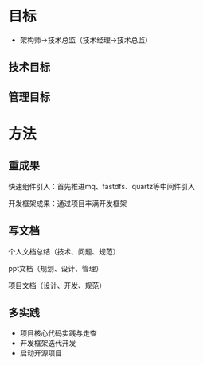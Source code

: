 #  目标

* 架构师->技术总监（技术经理->技术总监）

## 技术目标

## 管理目标

# 方法

## 重成果

快速组件引入：首先推进mq、fastdfs、quartz等中间件引入

开发框架成果：通过项目丰满开发框架

## 写文档

个人文档总结（技术、问题、规范）

ppt文档（规划、设计、管理）

项目文档（设计、开发、规范）

## 多实践

* 项目核心代码实践与走查
* 开发框架迭代开发
* 启动开源项目

